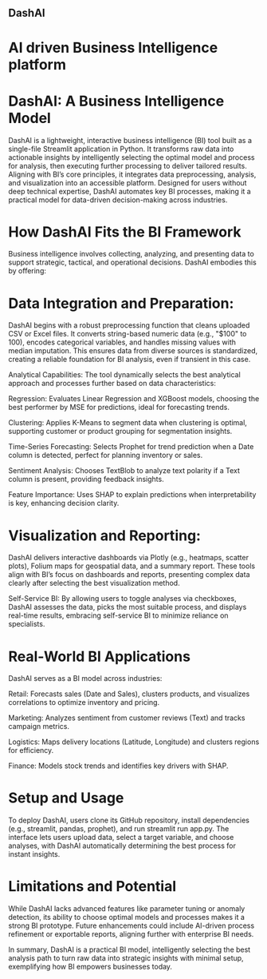 ## DashAI
# AI driven Business Intelligence platform


# DashAI: A Business Intelligence Model

DashAI is a lightweight, interactive business intelligence (BI) tool built as a single-file Streamlit application in Python. It transforms raw data into actionable insights by intelligently selecting the optimal model and process for analysis, then executing further processing to deliver tailored results. Aligning with BI’s core principles, it integrates data preprocessing, analysis, and visualization into an accessible platform. Designed for users without deep technical expertise, DashAI automates key BI processes, making it a practical model for data-driven decision-making across industries.

# How DashAI Fits the BI Framework

Business intelligence involves collecting, analyzing, and presenting data to support strategic, tactical, and operational decisions. DashAI embodies this by offering:

# Data Integration and Preparation: 
DashAI begins with a robust preprocessing function that cleans uploaded CSV or Excel files. It converts string-based numeric data (e.g., "$100" to 100), encodes categorical variables, and handles missing values with median imputation. This ensures data from diverse sources is standardized, creating a reliable foundation for BI analysis, even if transient in this case.

Analytical Capabilities: The tool dynamically selects the best analytical approach and processes further based on data characteristics:

Regression: Evaluates Linear Regression and XGBoost models, choosing the best performer by MSE for predictions, ideal for forecasting trends.

Clustering: Applies K-Means to segment data when clustering is optimal, supporting customer or product grouping for segmentation insights.

Time-Series Forecasting: Selects Prophet for trend prediction when a Date column is detected, perfect for planning inventory or sales.

Sentiment Analysis: Chooses TextBlob to analyze text polarity if a Text column is present, providing feedback insights.

Feature Importance: Uses SHAP to explain predictions when interpretability is key, enhancing decision clarity.

# Visualization and Reporting: 
DashAI delivers interactive dashboards via Plotly (e.g., heatmaps, scatter plots), Folium maps for geospatial data, and a summary report. These tools align with BI’s focus on dashboards and reports, presenting complex data clearly after selecting the best visualization method.

Self-Service BI: By allowing users to toggle analyses via checkboxes, DashAI assesses the data, picks the most suitable process, and displays real-time results, embracing self-service BI to minimize reliance on specialists.

# Real-World BI Applications

DashAI serves as a BI model across industries:

Retail: Forecasts sales (Date and Sales), clusters products, and visualizes correlations to optimize inventory and pricing.

Marketing: Analyzes sentiment from customer reviews (Text) and tracks campaign metrics.

Logistics: Maps delivery locations (Latitude, Longitude) and clusters regions for efficiency.

Finance: Models stock trends and identifies key drivers with SHAP.

# Setup and Usage

To deploy DashAI, users clone its GitHub repository, install dependencies (e.g., streamlit, pandas, prophet), and run streamlit run app.py. The interface lets users upload data, select a target variable, and choose analyses, with DashAI automatically determining the best process for instant insights.

# Limitations and Potential

While DashAI lacks advanced features like parameter tuning or anomaly detection, its ability to choose optimal models and processes makes it a strong BI prototype. Future enhancements could include AI-driven process refinement or exportable reports, aligning further with enterprise BI needs.

In summary, DashAI is a practical BI model, intelligently selecting the best analysis path to turn raw data into strategic insights with minimal setup, exemplifying how BI empowers businesses today.
